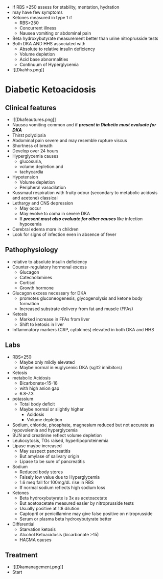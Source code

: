 - If RBS >250 assess for stability, mentation, hydration
- may have few symptoms
- Ketones measured in type 1 if 
	- RBS>250 
	- Concurrent illness
	- Nausea vomiting or abdominal pain
- Beta hydroxybutyrate measurement better than urine nitroprusside tests 
- Both DKA AND HHS associated with 
	- Absolute to relative insulin deficiency
	- Volume depletion 
	- Acid base abnormalities
	- Continuum of Hyperglycemia
- ![[Dkahhs.png]]
# Diabetic Ketoacidosis
## Clinical features
- ![[Dkafeautures.png]]
- Nausea vomiting common and if ***present in Diabetic must evaluate for DKA***
- Thirst polydipsia 
- Abdominal pain severe and may resemble rupture viscus 
- Shortness of breath
- Develop over 24 hours 
- Hyperglycemia causes 
	- glucosuria, 
	- volume depletion and 
	- tachycardia
- Hypotension
	- Volume depletion
	- Peripheral vasodilation
- Kussmaul respiration with fruity odour (secondary to metabolic acidosis and acetone) classical 
- Lethargy and CNS depression
	- May occur
	- May evolve to coma in severe DKA
	- If ***present must also evaluate for other causes*** like infection hypoxemia
- Cerebral edema more in children
- Look for signs of infection even in absence of fever 
## Pathophysiology
- relative to absolute insulin deficiency
- Counter-regulatory hormonal excess 
	- Glucagon
	- Catecholamines
	- Cortisol
	- Growth hormone
- Glucagon excess necessary for DKA
	- promotes gluconeogenesis, glycogenolysis and ketone body formation
	- Increased substrate delivery from fat and muscle  (FFAs)
- Ketosis
	- Marked increase in FFAs from liver 
	- Shift to ketosis in liver 
- Inflammatory markers (CRP, cytokines) elevated in both DKA and HHS
## Labs 
- RBS>250 
	- Maybe only mildly elevated
	- Maybe normal in euglycemic DKA (sglt2 inhibitors)
- Ketosis 
- metabolic Acidosis
	- Bicarbonate<15-18
	- with high anion gap
	- 6.8-7.3  
- potassium
	- Total body deficit 
	- Maybe normal or slightly higher
		- Acidosis
		- Volume depletion
- Sodium, chloride, phosphate, magnesium reduced but not accurate as hypovolemia and hyperglycemia
- BUN and creatinine reflect volume depletion
- Leukocytosis, TGs raised, hyperlipoproteinemia 
- Lipase maybe increased
	- May suspect pancreatitis
	- But amylase of salivary origin
	- Lipase to be sure of pancreatitis 
- Sodium
	- Reduced body stores 
	- Falsely low value due to Hyperglycemia
	- 1.6 meq fall for 100mg/dL rise in RBS
	- If normal sodium reflects high sodium loss 
- Ketones 
	- Beta hydroxybutyrate is 3x as acetoacetate
	- But acetoacetate measured easier by nitroprusside tests 
	- Usually positive at 1:8 dilution
	- Captopril or penicillamine may give false positive on nitroprusside
	- Serum or plasma beta hydroxybutyrate better
- Differential
	- Starvation ketosis 
	- Alcohol Ketoacidosis (bicarbonate >15) 
	- HAGMA causes 
## Treatment
- ![[Dkamanagement.png]]
- Start 